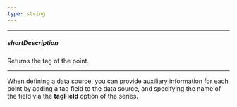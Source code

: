 ```yaml
---
type: string
---
```

---
##### shortDescription
Returns the tag of the point.

---
When defining a data source, you can provide auxiliary information for each point by adding a tag field to the data source, and specifying the name of the field via the **tagField** option of the series.